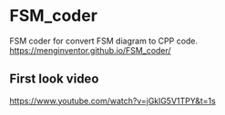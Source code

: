 # FSM_coder
FSM coder for convert FSM diagram to CPP code.
https://menginventor.github.io/FSM_coder/

## First look video
https://www.youtube.com/watch?v=jGklG5V1TPY&t=1s
